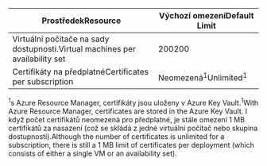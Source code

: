 | <span data-ttu-id="cda6f-101">Prostředek</span><span class="sxs-lookup"><span data-stu-id="cda6f-101">Resource</span></span> | <span data-ttu-id="cda6f-102">Výchozí omezení</span><span class="sxs-lookup"><span data-stu-id="cda6f-102">Default Limit</span></span> |
| --- | --- |
| <span data-ttu-id="cda6f-103">Virtuální počítače na sady dostupnosti.</span><span class="sxs-lookup"><span data-stu-id="cda6f-103">Virtual machines per availability set</span></span> | <span data-ttu-id="cda6f-104">200</span><span class="sxs-lookup"><span data-stu-id="cda6f-104">200</span></span> |
| <span data-ttu-id="cda6f-105">Certifikáty na předplatné</span><span class="sxs-lookup"><span data-stu-id="cda6f-105">Certificates per subscription</span></span> |<span data-ttu-id="cda6f-106">Neomezená<sup>1</sup></span><span class="sxs-lookup"><span data-stu-id="cda6f-106">Unlimited<sup>1</sup></span></span> |

<span data-ttu-id="cda6f-107"><sup>1</sup>s Azure Resource Manager, certifikáty jsou uloženy v Azure Key Vault.</span><span class="sxs-lookup"><span data-stu-id="cda6f-107"><sup>1</sup>With Azure Resource Manager, certificates are stored in the Azure Key Vault.</span></span> <span data-ttu-id="cda6f-108">I když počet certifikátů neomezená pro předplatné, je stále omezení 1 MB certifikátů za nasazení (což se skládá z jedné virtuální počítač nebo skupina dostupnosti).</span><span class="sxs-lookup"><span data-stu-id="cda6f-108">Although the number of certificates is unlimited for a subscription, there is still a 1 MB limit of certificates per deployment (which consists of either a single VM or an availability set).</span></span>

